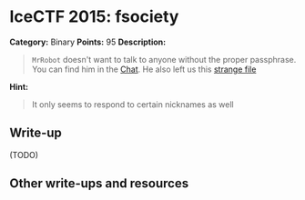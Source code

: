 # IceCTF 2015: fsociety

**Category:** Binary
**Points:** 95
**Description:** 

> <code>MrRobot</code> doesn't want to talk to anyone without the proper passphrase. You can find him in the <a target='_blank' href='http://icec.tf/play/chat'>Chat</a>. He also left us this <a target='_blank' href='/problem-static/stage3/binary/fsociety/fsociety00.dat'>strange file</a>

**Hint:**

> It only seems to respond to certain nicknames as well

## Write-up

(TODO)

## Other write-ups and resources

